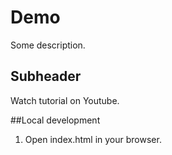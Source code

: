 # Demo

Some description.

## Subheader

Watch tutorial on Youtube.

##Local development
1. Open index.html in your browser.